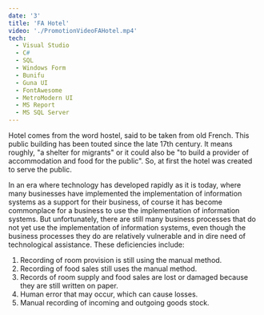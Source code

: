 ```yaml
---
date: '3'
title: 'FA Hotel'
video: './PromotionVideoFAHotel.mp4'
tech:
  - Visual Studio
  - C#
  - SQL
  - Windows Form
  - Bunifu
  - Guna UI
  - FontAwesome
  - MetroModern UI
  - MS Report
  - MS SQL Server
---
```


Hotel comes from the word hostel, said to be taken from old French. This public building has been touted since the late 17th century. It means roughly, "a shelter for migrants" or it could also be "to build a provider of accommodation and food for the public". So, at first the hotel was created to serve the public.

In an era where technology has developed rapidly as it is today, where many businesses have implemented the implementation of information systems as a support for their business, of course it has become commonplace for a business to use the implementation of information systems. But unfortunately, there are still many business processes that do not yet use the implementation of information systems, even though the business processes they do are relatively vulnerable and in dire need of technological assistance. These deficiencies include:

1. Recording of room provision is still using the manual method.
2. Recording of food sales still uses the manual method.
3. Records of room supply and food sales are lost or damaged because they are still written on paper.
4. Human error that may occur, which can cause losses.
5. Manual recording of incoming and outgoing goods stock.
